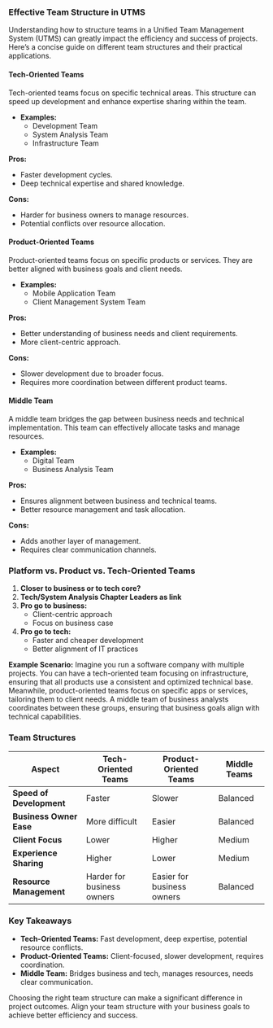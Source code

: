 ### Effective Team Structure in UTMS

Understanding how to structure teams in a Unified Team Management System (UTMS) can greatly impact the efficiency and success of projects. Here’s a concise guide on different team structures and their practical applications.

#### Tech-Oriented Teams
Tech-oriented teams focus on specific technical areas. This structure can speed up development and enhance expertise sharing within the team.

- **Examples:**
  - Development Team
  - System Analysis Team
  - Infrastructure Team

**Pros:**
- Faster development cycles.
- Deep technical expertise and shared knowledge.

**Cons:**
- Harder for business owners to manage resources.
- Potential conflicts over resource allocation.

#### Product-Oriented Teams
Product-oriented teams focus on specific products or services. They are better aligned with business goals and client needs.

- **Examples:**
  - Mobile Application Team
  - Client Management System Team

**Pros:**
- Better understanding of business needs and client requirements.
- More client-centric approach.

**Cons:**
- Slower development due to broader focus.
- Requires more coordination between different product teams.

#### Middle Team
A middle team bridges the gap between business needs and technical implementation. This team can effectively allocate tasks and manage resources.

- **Examples:**
  - Digital Team
  - Business Analysis Team

**Pros:**
- Ensures alignment between business and technical teams.
- Better resource management and task allocation.

**Cons:**
- Adds another layer of management.
- Requires clear communication channels.

### Platform vs. Product vs. Tech-Oriented Teams

1. **Closer to business or to tech core?**
2. **Tech/System Analysis Chapter Leaders as link**
3. **Pro go to business:**
   - Client-centric approach
   - Focus on business case
4. **Pro go to tech:**
   - Faster and cheaper development
   - Better alignment of IT practices

**Example Scenario:**
Imagine you run a software company with multiple projects. You can have a tech-oriented team focusing on infrastructure, ensuring that all products use a consistent and optimized technical base. Meanwhile, product-oriented teams focus on specific apps or services, tailoring them to client needs. A middle team of business analysts coordinates between these groups, ensuring that business goals align with technical capabilities.

### Team Structures

| Aspect                       | Tech-Oriented Teams                   | Product-Oriented Teams              | Middle Teams                          |
|------------------------------|---------------------------------------|-------------------------------------|---------------------------------------|
| **Speed of Development**     | Faster                                | Slower                              | Balanced                              |
| **Business Owner Ease**      | More difficult                        | Easier                              | Balanced                              |
| **Client Focus**             | Lower                                 | Higher                              | Medium                                |
| **Experience Sharing**       | Higher                                | Lower                               | Medium                                |
| **Resource Management**      | Harder for business owners            | Easier for business owners          | Balanced                              |


### Key Takeaways
- **Tech-Oriented Teams:** Fast development, deep expertise, potential resource conflicts.
- **Product-Oriented Teams:** Client-focused, slower development, requires coordination.
- **Middle Team:** Bridges business and tech, manages resources, needs clear communication.

Choosing the right team structure can make a significant difference in project outcomes. Align your team structure with your business goals to achieve better efficiency and success.
